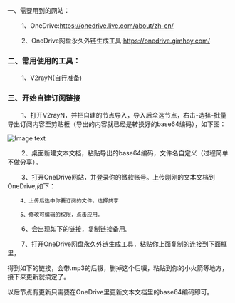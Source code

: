 一、需要用到的网站：

        1、OneDrive:https://onedrive.live.com/about/zh-cn/

        2、OneDrive网盘永久外链生成工具:https://onedrive.gimhoy.com/

### 二、需用使用的工具：

        1、V2rayN(自行准备)

### 三、开始自建订阅链接

        1、打开V2rayN，并把自建的节点导入，导入后全选节点，右击-选择-批量导出订阅内容至剪贴板（导出的内容就已经是转换好的base64编码），如下图：

![Image text]([Screenshots/shouye.png](https://github.com/867668492/BYOSubscriptionLink/blob/main/images/1.png))

        2、桌面新建文本文档，粘贴导出的base64编码，文件名自定义（过程简单不做分享）。

        3、打开OneDrive网站，并登录你的微软账号。上传刚刚的文本文档到OneDrive,如下：

        4、上传后选中你要订阅的文件，选择共享

        5、修改可编辑的权限，点击应用。

        6、会出现如下的链接，复制链接备用。

        7、打开OneDrive网盘永久外链生成工具，粘贴你上面复制的连接到下面框里，

得到如下的链接，会带.mp3的后辍，删掉这个后辍，粘贴到你的小火箭等地方，接下来更新就搞定了。

以后节点有更新只需要在OneDrive里更新文本文档里的base64编码即可。
